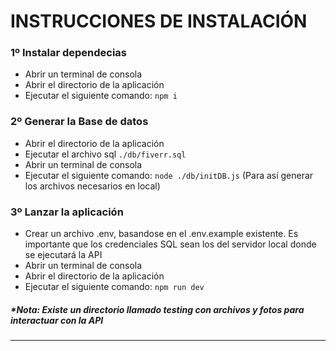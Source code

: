 # INSTRUCCIONES DE INSTALACIÓN

### 1º Instalar dependecias

* Abrir un terminal de consola
* Abrir el directorio de la aplicación
* Ejecutar el siguiente comando: `npm i`

### 2º Generar la Base de datos

* Abrir el directorio de la aplicación
* Ejecutar el archivo sql `./db/fiverr.sql`
* Abrir un terminal de consola
* Ejecutar el siguiente comando: `node ./db/initDB.js` (Para así generar los archivos necesarios en local)

### 3º Lanzar la aplicación

* Crear un archivo .env, basandose en el .env.example existente. Es importante que los credenciales SQL sean los del servidor local donde se ejecutará la API
* Abrir un terminal de consola
* Abrir el directorio de la aplicación
* Ejecutar el siguiente comando: `npm run dev`

##### *Nota: Existe un directorio llamado testing con archivos y fotos para interactuar con la API

***

